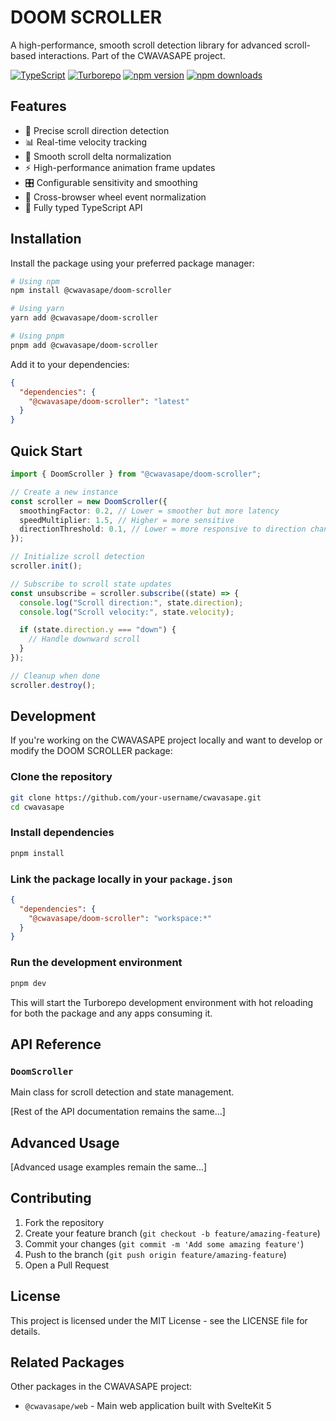 # DOOM SCROLLER

A high-performance, smooth scroll detection library for advanced scroll-based interactions. Part of the CWAVASAPE project.

[![TypeScript](https://img.shields.io/badge/TypeScript-007ACC?style=flat-square&logo=typescript&logoColor=white)](https://www.typescriptlang.org/)
[![Turborepo](https://img.shields.io/badge/Turborepo-EF4444?style=flat-square&logo=turborepo&logoColor=white)](https://turbo.build/)
[![npm version](https://img.shields.io/npm/v/@cwavasape/doom-scroller.svg?style=flat-square)](https://www.npmjs.com/package/@cwavasape/doom-scroller)
[![npm downloads](https://img.shields.io/npm/dm/@cwavasape/doom-scroller.svg?style=flat-square)](https://www.npmjs.com/package/@cwavasape/doom-scroller)

## Features

- 🎯 Precise scroll direction detection
- 📊 Real-time velocity tracking
- 🔄 Smooth scroll delta normalization
- ⚡ High-performance animation frame updates
- 🎛️ Configurable sensitivity and smoothing
- 📱 Cross-browser wheel event normalization
- 💪 Fully typed TypeScript API

## Installation

Install the package using your preferred package manager:

```bash
# Using npm
npm install @cwavasape/doom-scroller

# Using yarn
yarn add @cwavasape/doom-scroller

# Using pnpm
pnpm add @cwavasape/doom-scroller
```

Add it to your dependencies:

```json
{
  "dependencies": {
    "@cwavasape/doom-scroller": "latest"
  }
}
```

## Quick Start

```typescript
import { DoomScroller } from "@cwavasape/doom-scroller";

// Create a new instance
const scroller = new DoomScroller({
  smoothingFactor: 0.2, // Lower = smoother but more latency
  speedMultiplier: 1.5, // Higher = more sensitive
  directionThreshold: 0.1, // Lower = more responsive to direction changes
});

// Initialize scroll detection
scroller.init();

// Subscribe to scroll state updates
const unsubscribe = scroller.subscribe((state) => {
  console.log("Scroll direction:", state.direction);
  console.log("Scroll velocity:", state.velocity);

  if (state.direction.y === "down") {
    // Handle downward scroll
  }
});

// Cleanup when done
scroller.destroy();
```

## Development

If you're working on the CWAVASAPE project locally and want to develop or modify the DOOM SCROLLER package:

### Clone the repository

```bash
git clone https://github.com/your-username/cwavasape.git
cd cwavasape
```

### Install dependencies

```bash
pnpm install
```

### Link the package locally in your `package.json`

```json
{
  "dependencies": {
    "@cwavasape/doom-scroller": "workspace:*"
  }
}
```

### Run the development environment

```bash
pnpm dev
```

This will start the Turborepo development environment with hot reloading for both the package and any apps consuming it.

## API Reference

### `DoomScroller`

Main class for scroll detection and state management.

[Rest of the API documentation remains the same...]

## Advanced Usage

[Advanced usage examples remain the same...]

## Contributing

1. Fork the repository
2. Create your feature branch (`git checkout -b feature/amazing-feature`)
3. Commit your changes (`git commit -m 'Add some amazing feature'`)
4. Push to the branch (`git push origin feature/amazing-feature`)
5. Open a Pull Request

## License

This project is licensed under the MIT License - see the LICENSE file for details.

## Related Packages

Other packages in the CWAVASAPE project:

- `@cwavasape/web` - Main web application built with SvelteKit 5
